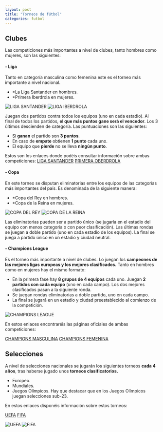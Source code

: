 ```yaml
---
layout: post
title: "Torneos de fútbol"
categories: futbol
---
```


## Clubes

Las competiciones más importantes a nivel de clubes, tanto hombres como mujeres, son las siguientes:

#### - Liga
Tanto en categoría masculina como femenina este es el torneo más importante a nivel nacional.

* *La Liga Santander en hombres.
* *Primera Iberdrola en mujeres.

![LIGA SANTANDER](https://danieledufis.github.io/images_text/futbol_laliga.jpg)
![LIGA IBERDROLA](https://danieledufis.github.io/images_text/futbol_ligaiberdrola.png)

Juegan dos partidos contra todos los equipos (uno en cada estadio). Al final de todos los partidos, **el que más puntos gane será el vencedor**. Los 3 últimos descienden de categoría.
Las puntuaciones son las siguientes:
* Si **ganan** el partido son **3 puntos**.
* En caso de **empate** obtienen **1 punto** cada uno.
* El equipo que **pierde** no se lleva **ningún punto**.

Estos son los enlaces donde podéis consultar información sobre ambas competiciones:
[LIGA SANTANDER](https://www.laliga.com/laliga-santander)
[PRIMERA OBERDROLA](https://primeraiberdrola.es/)

#### - Copa

En este torneo se disputan eliminatorias entre los equipos de las categorías más importantes del país.
Es denominada de la siguiente manera:

* *Copa del Rey en hombres.
* *Copa de la Reina en mujeres.

![COPA DEL REY](https://danieledufis.github.io/images_text/futbol_copadelrey.jpg)
![COPA DE LA REINA](https://danieledufis.github.io/images_text/futbol_copa%20de%20la%20reina.jpg)

Las eliminatorias pueden ser a partido único (se jugaría en el estadio del equipo con menos categoría o con peor clasificación).
Las últimas rondas se juegan a doble partido (uno en cada estadio de los equipos).
La final se juega a partido único en un estadio y ciudad neutral.
 
#### - Champions League

Es el torneo más importante a nivel de clubes. Lo juegan los **campeones de las mejores ligas europeas y los mejores clasificados.** Tanto en hombres como en mujeres hay el mismo formato:

* En la primera fase hay **8 grupos de 4 equipos** cada uno. Juegan **2 partidos con cada equipo** (uno en cada campo). Los dos mejores clasificados pasan a la siguiente ronda.
* Se juegan rondas eliminatorias a doble partido, uno en cada campo.
* La final se jugará en un estadio y ciudad preestablecido al comienzo de la competición.

![CHAMPIONS LEAGUE](https://danieledufis.github.io/images_text/futbol_championsleague.jpg)

En estos enlaces encontraréis las páginas oficiales de ambas competiciones:

[CHAMPIONS MASCULINA](https://es.uefa.com/uefachampionsleague/)
[CHAMPIONS FEMENINA](https://es.uefa.com/womenschampionsleague/)
 
## Selecciones

A nivel de selecciones nacionales se jugarán los siguientes torneos **cada 4 años**, tras haberse jugado unos **torneos clasificatorios.**

* Europeo.
* Mundiales.
* Juegos Olímpicos.
Hay que destacar que en los Juegos Olímpicos juegan selecciones sub-23.

En estos enlaces disponéis información sobre estos torneos:

[UEFA](https://es.uefa.com/)
[FIFA](https://es.fifa.com/)

![UEFA](https://danieledufis.github.io/images_text/futbol_uefa.jpg)
![FIFA](https://danieledufis.github.io/images_text/futbol_fifa.jpg)
